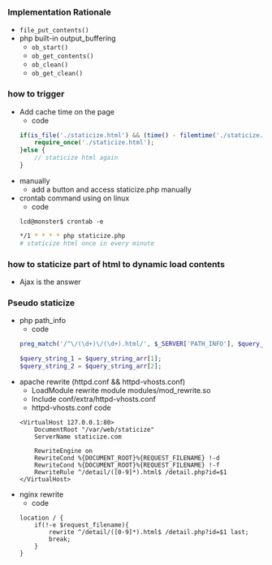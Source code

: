 ### Implementation Rationale
- `file_put_contents()`
- php built-in output_buffering
    - `ob_start()`
    - `ob_get_contents()`
    - `ob_clean()`
    - `ob_get_clean()`

### how to trigger
- Add cache time on the page
    - code 
    ```PHP
    if(is_file('./staticize.html') && (time() - filemtime('./staticize.html')) < 300 ){
        require_once('./staticize.html');
    }else {
        // staticize html again
    }
    ```
- manually
    - add a button and access staticize.php manually
- crontab command using on linux
    - code 
    ```
    lcd@monster$ crontab -e
    ```
    ```bash
    */1 * * * * php staticize.php
    # staticize html once in every minute
    ```

### how to staticize part of html to dynamic load contents
- Ajax is the answer

### Pseudo staticize
- php path_info
    - code 
    ```PHP
    preg_match('/^\/(\d+)\/(\d+).html/', $_SERVER['PATH_INFO'], $query_string_arr);

    $query_string_1 = $query_string_arr[1];
    $query_string_2 = $query_string_arr[2];
    ```
- apache rewrite (httpd.conf && httpd-vhosts.conf)
    - LoadModule rewrite module modules/mod_rewrite.so
    - Include conf/extra/httpd-vhosts.conf
    - httpd-vhosts.conf code
    ```
    <VirtualHost 127.0.0.1:80>
        DocumentRoot "/var/web/staticize"
        ServerName staticize.com

        RewriteEngine on
        RewriteCond %{DOCUMENT_ROOT}%{REQUEST_FILENAME} !-d
        RewriteCond %{DOCUMENT_ROOT}%{REQUEST_FILENAME} !-f
        RewriteRule ^/detail/([0-9]*).html$ /detail.php?id=$1
    </VirtualHost>
    ```
- nginx rewrite 
    - code
    ```
    location / {
        if(!-e $request_filename){
            rewrite ^/detail/([0-9]*).html$ /detail.php?id=$1 last;
            break;
        }
    }
    ```